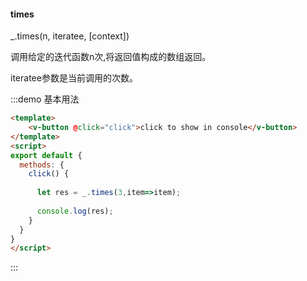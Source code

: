 #### times

_.times(n, iteratee, [context]) 

调用给定的迭代函数n次,将返回值构成的数组返回。

iteratee参数是当前调用的次数。

:::demo 基本用法
```html
<template>
    <v-button @click="click">click to show in console</v-button>
</template>
<script>
export default {
  methods: {
    click() {
      
      let res = _.times(3,item=>item);
      
      console.log(res);
    }
  }
}
</script>
```
:::
